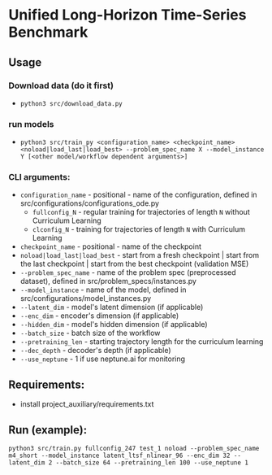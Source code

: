 # Unified Long-Horizon Time-Series Benchmark

## Usage
### Download data (do it first)
- `python3 src/download_data.py`
### run models
- `python3 src/train_py <configuration_name> <checkpoint_name> <noload|load_last|load_best> --problem_spec_name X --model_instance Y [<other model/workflow dependent arguments>]`

### CLI arguments:
- `configuration_name` - positional - name of the configuration, defined in src/configurations/configurations_ode.py
    - `fullconfig_N` - regular training for trajectories of length `N` without Curriculum Learning
    - `clconfig_N` - training for trajectories of length `N` with Curriculum Learning
- `checkpoint_name` - positional - name of the checkpoint
- `noload|load_last|load_best` - start from a fresh checkpoint | start from the last checkpoint | start from the best checkpoint (validation MSE)
- `--problem_spec_name` - name of the problem spec (preprocessed dataset), defined in src/problem_specs/instances.py
- `--model_instance` - name of the model, defined in src/configurations/model_instances.py
- `--latent_dim` - model's latent dimension (if applicable)
- `--enc_dim` - encoder's dimension (if applicable)
- `--hidden_dim` - model's hidden dimension (if applicable)
- `--batch_size` - batch size of the workflow
- `--pretraining_len` - starting trajectory length for the curriculum learning
- `--dec_depth` - decoder's depth (if applicable)
- `--use_neptune` - 1 if use neptune.ai for monitoring


## Requirements:
- install project_auxiliary/requirements.txt


## Run (example):
`python3 src/train.py fullconfig_247 test_1 noload --problem_spec_name m4_short --model_instance latent_ltsf_nlinear_96 --enc_dim 32 --latent_dim 2 --batch_size 64 --pretraining_len 100 --use_neptune 1`
